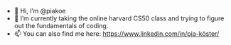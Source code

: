 - 👋 Hi, I’m @piakoe
- 🌱 I’m currently taking the online harvard CS50 class and trying to figure out the fundamentals of coding. 
- 📫 You can also find me here: https://www.linkedin.com/in/pia-köster/

<!---
piakoe/piakoe is a ✨ special ✨ repository because its `README.md` (this file) appears on your GitHub profile.
You can click the Preview link to take a look at your changes.
--->
